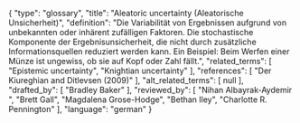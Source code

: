 {
    "type": "glossary",
    "title": "Aleatoric uncertainty (Aleatorische Unsicherheit)",
    "definition": "Die Variabilität von Ergebnissen aufgrund von unbekannten oder inhärent zufälligen Faktoren. Die stochastische Komponente der Ergebnisunsicherheit, die nicht durch zusätzliche Informationsquellen reduziert werden kann. Ein Beispiel: Beim Werfen einer Münze ist ungewiss, ob sie auf Kopf oder Zahl fällt.",
    "related_terms": [
        "Epistemic uncertainty",
        "Knightian uncertainty"
    ],
    "references": [
        "Der Kiureghian and Ditlevsen (2009)"
    ],
    "alt_related_terms": [
        null
    ],
    "drafted_by": [
        "Bradley Baker"
    ],
    "reviewed_by": [
        "Nihan Albayrak-Aydemir ",
        "Brett Gall",
        "Magdalena Grose-Hodge",
        "Bethan Iley",
        "Charlotte R. Pennington"
    ],
    "language": "german"
}
